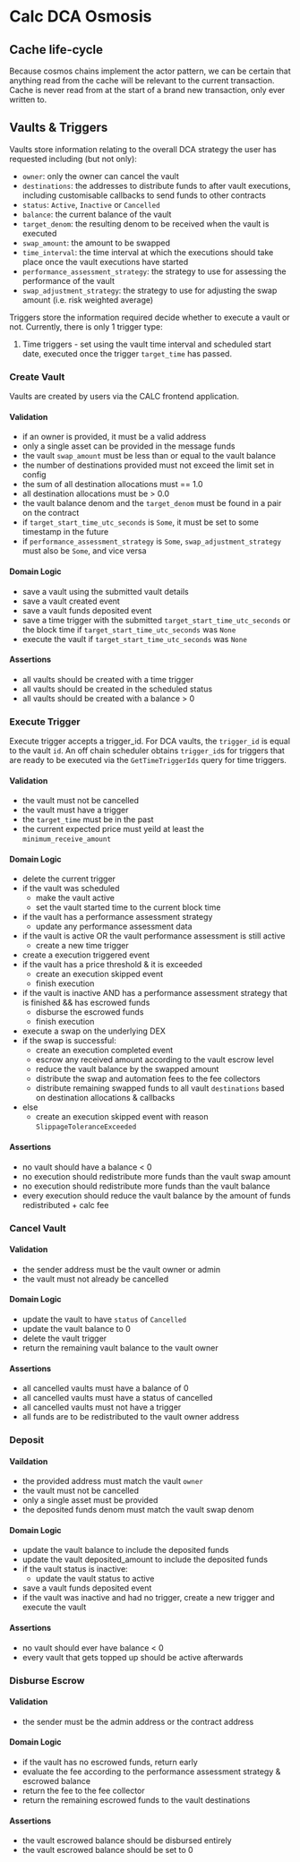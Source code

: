 # Calc DCA Osmosis

## Cache life-cycle

Because cosmos chains implement the actor pattern, we can be certain that anything read from the cache will be relevant to the current transaction. Cache is never read from at the start of a brand new transaction, only ever written to.

## Vaults & Triggers

Vaults store information relating to the overall DCA strategy the user has requested including (but not only):

- `owner`: only the owner can cancel the vault
- `destinations`: the addresses to distribute funds to after vault executions, including customisable callbacks to send funds to other contracts
- `status`: `Active`, `Inactive` or `Cancelled`
- `balance`: the current balance of the vault
- `target_denom`: the resulting denom to be received when the vault is executed
- `swap_amount`: the amount to be swapped
- `time_interval`: the time interval at which the executions should take place once the vault executions have started
- `performance_assessment_strategy`: the strategy to use for assessing the performance of the vault
- `swap_adjustment_strategy`: the strategy to use for adjusting the swap amount (i.e. risk weighted average)

Triggers store the information required decide whether to execute a vault or not. Currently, there is only 1 trigger type:

1. Time triggers - set using the vault time interval and scheduled start date, executed once the trigger `target_time` has passed.

### Create Vault

Vaults are created by users via the CALC frontend application.

#### Validation

- if an owner is provided, it must be a valid address
- only a single asset can be provided in the message funds
- the vault `swap_amount` must be less than or equal to the vault balance
- the number of destinations provided must not exceed the limit set in config
- the sum of all destination allocations must == 1.0
- all destination allocations must be > 0.0
- the vault balance denom and the `target_denom` must be found in a pair on the contract
- if `target_start_time_utc_seconds` is `Some`, it must be set to some timestamp in the future
- if `performance_assessment_strategy` is `Some`, `swap_adjustment_strategy` must also be `Some`, and vice versa

#### Domain Logic

- save a vault using the submitted vault details
- save a vault created event
- save a vault funds deposited event
- save a time trigger with the submitted `target_start_time_utc_seconds` or the block time if `target_start_time_utc_seconds` was `None`
- execute the vault if `target_start_time_utc_seconds` was `None`

#### Assertions

- all vaults should be created with a time trigger
- all vaults should be created in the scheduled status
- all vaults should be created with a balance > 0

### Execute Trigger

Execute trigger accepts a trigger_id. For DCA vaults, the `trigger_id` is equal to the vault `id`. An off chain scheduler obtains `trigger_id`s for triggers that are ready to be executed via the `GetTimeTriggerIds` query for time triggers.

#### Validation

- the vault must not be cancelled
- the vault must have a trigger
- the `target_time` must be in the past
- the current expected price must yeild at least the `minimum_receive_amount`

#### Domain Logic

- delete the current trigger
- if the vault was scheduled
  - make the vault active
  - set the vault started time to the current block time
- if the vault has a performance assessment strategy
  - update any performance assessment data
- if the vault is active OR the vault performance assessment is still active
  - create a new time trigger
- create a execution triggered event
- if the vault has a price threshold & it is exceeded
  - create an execution skipped event
  - finish execution
- if the vault is inactive AND has a performance assessment strategy that is finished && has escrowed funds
  - disburse the escrowed funds
  - finish execution
- execute a swap on the underlying DEX
- if the swap is successful:
  - create an execution completed event
  - escrow any received amount according to the vault escrow level
  - reduce the vault balance by the swapped amount
  - distribute the swap and automation fees to the fee collectors
  - distribute remaining swapped funds to all vault `destinations` based on destination allocations & callbacks
- else
  - create an execution skipped event with reason `SlippageToleranceExceeded`

#### Assertions

- no vault should have a balance < 0
- no execution should redistribute more funds than the vault swap amount
- no execution should redistribute more funds than the vault balance
- every execution should reduce the vault balance by the amount of funds redistributed + calc fee

### Cancel Vault

#### Validation

- the sender address must be the vault owner or admin
- the vault must not already be cancelled

#### Domain Logic

- update the vault to have `status` of `Cancelled`
- update the vault balance to 0
- delete the vault trigger
- return the remaining vault balance to the vault owner

#### Assertions

- all cancelled vaults must have a balance of 0
- all cancelled vaults must have a status of cancelled
- all cancelled vaults must not have a trigger
- all funds are to be redistributed to the vault owner address

### Deposit

#### Vaildation

- the provided address must match the vault `owner`
- the vault must not be cancelled
- only a single asset must be provided
- the deposited funds denom must match the vault swap denom

#### Domain Logic

- update the vault balance to include the deposited funds
- update the vault deposited_amount to include the deposited funds
- if the vault status is inactive:
  - update the vault status to active
- save a vault funds deposited event
- if the vault was inactive and had no trigger, create a new trigger and execute the vault

#### Assertions

- no vault should ever have balance < 0
- every vault that gets topped up should be active afterwards

### Disburse Escrow

#### Validation

- the sender must be the admin address or the contract address

#### Domain Logic

- if the vault has no escrowed funds, return early
- evaluate the fee according to the performance assessment strategy & escrowed balance
- return the fee to the fee collector
- return the remaining escrowed funds to the vault destinations

#### Assertions

- the vault escrowed balance should be disbursed entirely
- the vault escrowed balance should be set to 0
